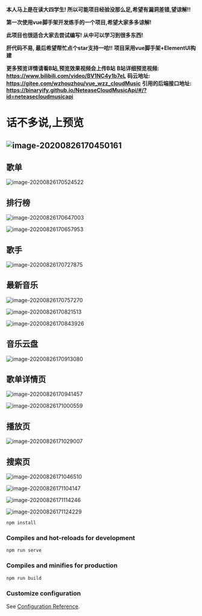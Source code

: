 
**本人马上是在读大四学生! 所以可能项目经验没那么足,希望有漏洞差错,望谅解!!**

**第一次使用vue脚手架开发练手的一个项目,希望大家多多谅解!** 

**此项目也很适合大家去尝试编写! 从中可以学习到很多东西!** 

**肝代码不易, 最后希望帮忙点个star支持一哈!!**
**项目采用vue脚手架+ElementUI构建**

**更多预览详情请看B站,预览效果视频会上传B站**
**B站详细预览视频: https://www.bilibili.com/video/BV1NC4y1b7eL**
**码云地址: https://gitee.com/wzhouzhou/vue_wzz_cloudMusic**
**引用的后端接口地址: https://binaryify.github.io/NeteaseCloudMusicApi/#/?id=neteasecloudmusicapi**

# **话不多说,上预览**



## ![image-20200826170450161](https://github.com/wzz1206414629/vue_wzz_cloudMusic/blob/master/preview/image-20200826170450161.png)

## 歌单
![image-20200826170524522](https://github.com/wzz1206414629/vue_wzz_cloudMusic/blob/master/preview/image-20200826170524522.png)



## 排行榜

![image-20200826170647003](https://github.com/wzz1206414629/vue_wzz_cloudMusic/blob/master/preview/image-20200826170647003.png)



![image-20200826170657953](https://github.com/wzz1206414629/vue_wzz_cloudMusic/blob/master/preview/image-20200826170657953.png)

## 歌手

![image-20200826170727875](https://github.com/wzz1206414629/vue_wzz_cloudMusic/blob/master/preview/image-20200826170727875.png)

## 最新音乐

![image-20200826170757270](https://github.com/wzz1206414629/vue_wzz_cloudMusic/blob/master/preview/image-20200826170757270.png)



![image-20200826170821513](https://github.com/wzz1206414629/vue_wzz_cloudMusic/blob/master/preview/image-20200826170821513.png)



![image-20200826170843926](https://github.com/wzz1206414629/vue_wzz_cloudMusic/blob/master/preview/image-20200826170843926.png)

## 音乐云盘

![image-20200826170913080](https://github.com/wzz1206414629/vue_wzz_cloudMusic/blob/master/preview/image-20200826170913080.png)

## 歌单详情页

![image-20200826170941457](https://github.com/wzz1206414629/vue_wzz_cloudMusic/blob/master/preview/image-20200826170941457.png)



![image-20200826171000559](https://github.com/wzz1206414629/vue_wzz_cloudMusic/blob/master/preview/image-20200826171000559.png)

## 播放页

![image-20200826171029007](https://github.com/wzz1206414629/vue_wzz_cloudMusic/blob/master/preview/image-20200826171029007.png)

## 搜索页

![image-20200826171046510](https://github.com/wzz1206414629/vue_wzz_cloudMusic/blob/master/preview/image-20200826171046510.png)

![image-20200826171104147](https://github.com/wzz1206414629/vue_wzz_cloudMusic/blob/master/preview/image-20200826171104147.png)

![image-20200826171114246](https://github.com/wzz1206414629/vue_wzz_cloudMusic/blob/master/preview/image-20200826171114246.png)

![image-20200826171124229](https://github.com/wzz1206414629/vue_wzz_cloudMusic/blob/master/preview/image-20200826171124229.png)

```
npm install
```

### Compiles and hot-reloads for development
```
npm run serve
```

### Compiles and minifies for production
```
npm run build
```

### Customize configuration
See [Configuration Reference](https://cli.vuejs.org/config/).
